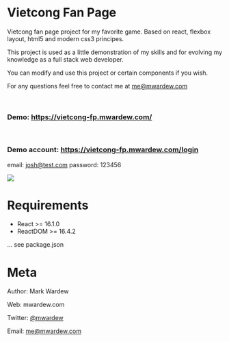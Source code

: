 Vietcong Fan Page
=======================

Vietcong fan page project for my favorite game. Based on react, flexbox layout, html5 and modern css3 principes.

This project is used as a little demonstration of my skills and for evolving my knowledge as a full stack web developer.

You can modify and use this project or certain components if you wish.

For any questions feel free to contact me at me@mwardew.com

<br />

### Demo:  https://vietcong-fp.mwardew.com/

<br />

### Demo account: https://vietcong-fp.mwardew.com/login
email: josh@test.com
password: 123456



![](screenshot.png)

Requirements
============

* React >= 16.1.0
* ReactDOM >= 16.4.2

... see package.json


Meta
============

Author: Mark Wardew

Web: mwardew.com


Twitter: [@mwardew](https://twitter.com/mwardew)


Email: me@mwardew.com